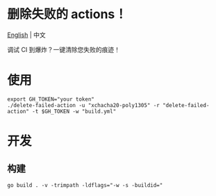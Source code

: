 # 删除失败的 actions！

[English](./README.md) | 中文

调试 CI 到爆炸？一键清除您失败的痕迹！

# 使用

```shell
export GH_TOKEN="your token"
./delete-failed-action -u "xchacha20-poly1305" -r "delete-failed-action" -t $GH_TOKEN -w "build.yml"
```

# 开发

## 构建

```shell
go build . -v -trimpath -ldflags="-w -s -buildid="
```
